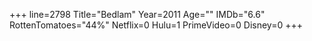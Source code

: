+++
line=2798
Title="Bedlam"
Year=2011
Age=""
IMDb="6.6"
RottenTomatoes="44%"
Netflix=0
Hulu=1
PrimeVideo=0
Disney=0
+++

